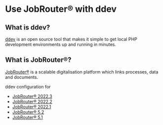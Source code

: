 # Use JobRouter® with ddev

## What is ddev?

[ddev](https://github.com/drud/ddev) is an open source tool that makes it simple to get 
local PHP development environments up and running in minutes.

## What is JobRouter®?

[JobRouter®](https://www.jobrouter.com/) is a scalable digitalisation platform which links
processes, data and documents.

ddev configuration for

- [JobRouter® 2022.3](jobrouter-2022.3/CONFIG.md)
- [JobRouter® 2022.2](jobrouter-2022.2/CONFIG.md)
- [JobRouter® 2022.1](jobrouter-2022.1/CONFIG.md)
- [JobRouter® 5.2](jobrouter-5.2/CONFIG.md)
- [JobRouter® 5.1](jobrouter-5.1/CONFIG.md)
